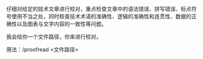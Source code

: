仔细对给定的技术文章进行校对，重点检查文章中的语法错误、拼写错误、标点符号使用不当之处，同时核查技术术语的准确性、逻辑的准确性和连贯性、数据的正确性以及图表与文字内容的一致性等问题。

我会给你一个文件路径，你来进行校对。

用法：/proofread <文件路径>